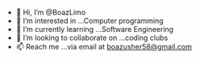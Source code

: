 - 👋 Hi, I’m @BoazLimo
- 👀 I’m interested in ...Computer programming 
- 🌱 I’m currently learning ...Software Engineering 
- 💞️ I’m looking to collaborate on ...coding clubs
- 📫 Reach me ...via email at boazusher58@gmail.com 

<!---
BoazLimo/BoazLimo is a ✨ special ✨ repository because its `README.md` (this file) appears on your GitHub profile.
You can click the Preview link to take a look at your changes.
--->
